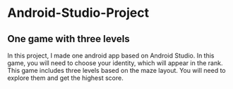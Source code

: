 # Android-Studio-Project
## One game with three levels
In this project, I made one android app based on Android Studio. In this game, you will need to choose your identity, which will appear in the rank. This game includes three levels based on the maze layout. You will need to explore them and get the highest score.
